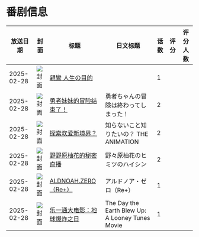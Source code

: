 # 番剧信息

|放送日期|封面|标题|日文标题|话数|评分|评分人数|
|---|---|---|---|---|---|---|
|2025-02-28|![封面](https://lain.bgm.tv/pic/cover/c/3c/f5/511571_kO1k1.jpg)|[親鸞 人生の目的](https://bangumi.tv/subject/511571)||1|||
|2025-02-28|![封面](https://bangumi.tv/img/no_icon_subject.png)|[勇者妹妹的冒险结束了！](https://bangumi.tv/subject/525143)|勇者ちゃんの冒険は終わってしまった！|2|||
|2025-02-28|![封面](https://bangumi.tv/img/no_icon_subject.png)|[探索欢爱新境界？](https://bangumi.tv/subject/525599)|知らないこと知りたいの？ THE ANIMATION|2|||
|2025-02-28|![封面](https://bangumi.tv/img/no_icon_subject.png)|[野野原柚花的秘密直播](https://bangumi.tv/subject/528310)|野々原柚花のヒミツのハイシン|2|||
|2025-02-28|![封面](https://lain.bgm.tv/pic/cover/c/a2/19/533327_F56j8.jpg)|[ALDNOAH.ZERO（Re+）](https://bangumi.tv/subject/533327)|アルドノア・ゼロ（Re+）|1|||
|2025-02-28|![封面](https://lain.bgm.tv/pic/cover/c/7b/5f/535895_kUdO3.jpg)|[乐一通大电影：地球爆炸之日](https://bangumi.tv/subject/535895)|The Day the Earth Blew Up: A Looney Tunes Movie|1|||
